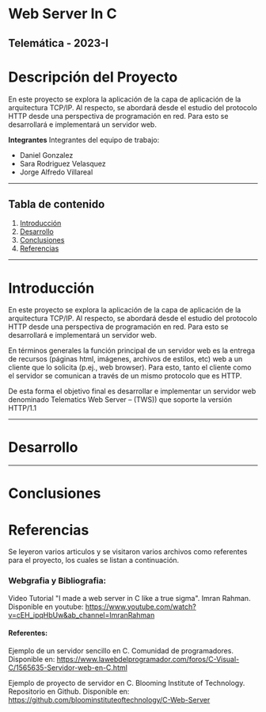 # **Web Server In C**
## Telemática - 2023-I

# **Descripción del Proyecto**
En este proyecto se explora la aplicación de la capa de aplicación de la arquitectura
TCP/IP. Al respecto, se abordará desde el estudio del protocolo HTTP desde una
perspectiva de programación en red. Para esto se desarrollará e implementará un
servidor web.

**Integrantes**
Integrantes del equipo de trabajo:

- Daniel Gonzalez
- Sara Rodriguez Velasquez
- Jorge Alfredo Villareal

******

## **Tabla de contenido**

1. [Introducción](#introducción)
2. [Desarrollo](#desarrollo)
3. [Conclusiones](#conclusiones)
4. [Referencias](#referencias)

******

# **Introducción**

En este proyecto se explora la aplicación de la capa de aplicación de la arquitectura
TCP/IP. Al respecto, se abordará desde el estudio del protocolo HTTP desde una
perspectiva de programación en red. Para esto se desarrollará e implementará un
servidor web.

En términos generales la función principal de un servidor web es la entrega de recursos
(páginas html, imágenes, archivos de estilos, etc) web a un cliente que lo solicita (p.ej.,
web browser). Para esto, tanto el cliente como el servidor se comunican a través de un
mismo protocolo que es HTTP.

De esta forma el objetivo final es desarrollar e implementar un servidor web denominado
Telematics Web Server – (TWS)) que soporte la versión HTTP/1.1

******
# **Desarrollo**



******

# **Conclusiones**



# **Referencias**

Se leyeron varios articulos y se visitaron varios archivos como referentes para el proyecto, los cuales se listan a continuación.

### Webgrafia y Bibliografia:

Video Tutorial "I made a web server in C like a true sigma". Imran Rahman. Disponible en youtube: https://www.youtube.com/watch?v=cEH_ipqHbUw&ab_channel=ImranRahman 

#### Referentes:

Ejemplo de un servidor sencillo en C. Comunidad de programadores. Disponible en: https://www.lawebdelprogramador.com/foros/C-Visual-C/1565635-Servidor-web-en-C.html 

Ejemplo de proyecto de servidor en C. Blooming Institute of Technology. Repositorio en Github. Disponible en: https://github.com/bloominstituteoftechnology/C-Web-Server 
